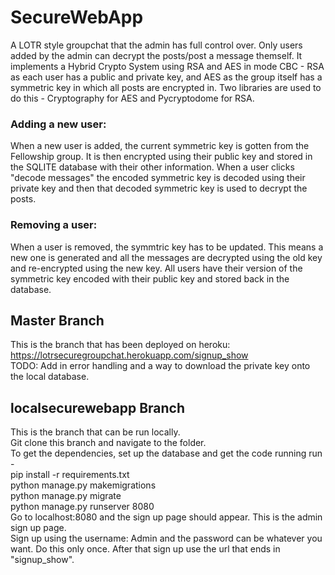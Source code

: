 # SecureWebApp   

A LOTR style groupchat that the admin has full control over. Only users added by the admin can decrypt the posts/post a message themself. 
It implements a Hybrid Crypto System using RSA and AES in mode CBC - RSA as each user has a public and private key, and AES as the group 
itself has a symmetric key in which all posts are encrypted in. Two libraries are used to do this - Cryptography for AES and 
Pycryptodome for RSA.

### Adding a new user:
When a new user is added, the current symmetric key is gotten from the 
Fellowship group. It is then encrypted using their public key and stored in the SQLITE database with their other information. When a user
clicks "decode messages" the encoded symmetric key is decoded using their private key and then that decoded symmetric key is used to 
decrypt the posts.

### Removing a user:
When a user is removed, the symmtric key has to be updated. This means a new one is generated and all the messages are decrypted 
using the old key and re-encrypted using the new key. All users have their version of the symmetric key encoded with their 
public key and stored back in the database.

## Master Branch  
This is the branch that has been deployed on heroku: https://lotrsecuregroupchat.herokuapp.com/signup_show  
TODO: Add in error handling and a way to download the private key onto the local database.

## localsecurewebapp Branch  
This is the branch that can be run locally.   
Git clone this branch and navigate to the folder.  
To get the dependencies, set up the database and get the code running run -   
pip install -r requirements.txt   
python manage.py makemigrations  
python manage.py migrate  
python manage.py runserver 8080  
Go to localhost:8080 and the sign up page should appear. This is the admin sign up page.  
Sign up using the username: Admin and the password can be whatever you want. Do this only 
once. After that sign up use the url that ends in "signup_show".

